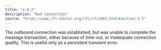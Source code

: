 ```yaml
---
title: "x.4.2"
description: "Bad connection"
source: "https://www.rfc-editor.org/rfc/rfc3463.html#section-3.5"
---
```


The outbound connection was established, but was unable to complete the message transaction, either because of time-out, or inadequate connection quality.
This is useful only as a persistent transient error.
